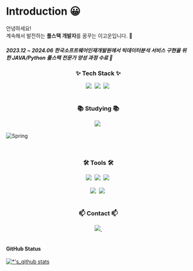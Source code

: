# Introduction 😀
안녕하세요! <br>
계속해서 발전하는 **풀스택 개발자**를 꿈꾸는 이고운입니다. 👋 <br>
##### 2023.12 ~ 2024.06 한국소프트웨어인재개발원에서 **빅데이터분석 서비스 구현을 위한 JAVA/Python 풀스택 전문가 양성 과정** 수료 👋

<h3 align="center">✨ Tech Stack ✨</h3>
<div align="center">
  <img src="https://img.shields.io/badge/javascript-F7DF1E.svg?style=for-the-badge&logo=javascript&logoColor=20232a" />&nbsp
  <img src="https://img.shields.io/badge/html5-E34F26.svg?style=for-the-badge&logo=html5&logoColor=white" />&nbsp
  <img src="https://img.shields.io/badge/css3-1572B6.svg?style=for-the-badge&logo=css3&logoColor=white" />&nbsp
</div>

<br>

<h3 align="center">📚 Studying 📚</h3>
<div align="center">
  <img src="https://img.shields.io/badge/python-3670A0?style=for-the-badge&logo=python&logoColor=ffdd54" />&nbsp
</div>

  ![Spring](https://img.shields.io/badge/-Spring-6DB33F?style=for-the-badge&logo=Spring&logoColor=white)

<br>


<h3 align="center">🛠 Tools 🛠</h3>
<div align="center">
  <img src="https://img.shields.io/badge/git-F05033.svg?style=for-the-badge&logo=git&logoColor=white" />&nbsp
  <img src="https://img.shields.io/badge/github-181717.svg?style=for-the-badge&logo=github&logoColor=white" />&nbsp
  <img src="https://img.shields.io/badge/Notion-F3F3F3.svg?style=for-the-badge&logo=notion&logoColor=black" />&nbsp
</div>

<br>

<div align="center">
  <img src="https://img.shields.io/badge/VSCode-2C2C32.svg?style=for-the-badge&logo=visual-studio-code&logoColor=22ABF3" />&nbsp
  <img src="https://img.shields.io/badge/jupyter-2C2C32.svg?style=for-the-badge&logo=jupyter&logoColor=F37726" />&nbsp
</div>

<br>

<h3 align="center">📫 Contact 📫</h3>
<div align="center">
  <a href="mailto:gon9906@naver.com">
    <img
      src="https://img.shields.io/badge/gon9906@naver.com-D14836?style=for-the-badge&logo=naver&logoColor=white&color=4CAF50"/>&nbsp
</a>

  </a>
</div>

<br>

#### GitHub Status
[![*'s_github stats](https://github-readme-stats.vercel.app/api?username=gooooouuuuun)](https://github.com/gooooouuuuun)
